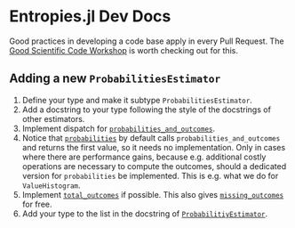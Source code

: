# Entropies.jl Dev Docs

Good practices in developing a code base apply in every Pull Request. The [Good Scientific Code Workshop](https://github.com/JuliaDynamics/GoodScientificCodeWorkshop) is worth checking out for this.

## Adding a new `ProbabilitiesEstimator`
1. Define your type and make it subtype `ProbabilitiesEstimator`.
2. Add a docstring to your type following the style of the docstrings of other estimators.
3. Implement dispatch for [`probabilities_and_outcomes`](@ref).
4. Notice that [`probabilities`](@ref) by default calls `probabilities_and_outcomes` and returns the first value, so it needs no implementation. Only in cases where there are performance gains, because e.g. additional costly operations are necessary to compute the outcomes, should a dedicated version for `probabilities` be implemented. This is e.g. what we do for `ValueHistogram`.
5. Implement [`total_outcomes`](@ref) if possible. This also gives [`missing_outcomes`](@ref) for free.
7. Add your type to the list in the docstring of [`ProbabilitiyEstimator`](@ref).